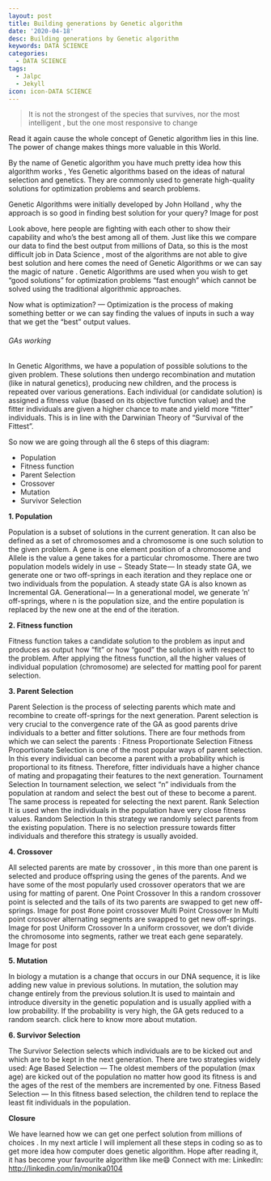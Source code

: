```yaml
---
layout: post
title: Building generations by Genetic algorithm
date: '2020-04-18'
desc: Building generations by Genetic algorithm
keywords: DATA SCIENCE
categories:
  - DATA SCIENCE
tags:
  - Jalpc
  - Jekyll
icon: icon-DATA SCIENCE
---
```

> It is not the strongest of the species that survives, nor the most intelligent , but the one most responsive to change

Read it again cause the whole concept of Genetic algorithm lies in this line. The power of change makes things more valuable in this World.

By the name of Genetic algorithm you have much pretty idea how this algorithm works , Yes Genetic algorithms based on the ideas of natural selection and genetics. They are commonly used to generate high-quality solutions for optimization problems and search problems.

Genetic Algorithms were initially developed by John Holland , why the approach is so good in finding best solution for your query?
Image for post

Look above, here people are fighting with each other to show their capability and who’s the best among all of them. Just like this we compare our data to find the best output from millions of Data, so this is the most difficult job in Data Science , most of the algorithms are not able to give best solution and here comes the need of Genetic Algorithms or we can say the magic of nature . Genetic Algorithms are used when you wish to get “good solutions” for optimization problems “fast enough” which cannot be solved using the traditional algorithmic approaches.

Now what is optimization? — Optimization is the process of making something better or we can say finding the values of inputs in such a way that we get the “best” output values.

###### GAs working

In Genetic Algorithms, we have a population of possible solutions to the given problem. These solutions then undergo recombination and mutation (like in natural genetics), producing new children, and the process is repeated over various generations. Each individual (or candidate solution) is assigned a fitness value (based on its objective function value) and the fitter individuals are given a higher chance to mate and yield more “fitter” individuals. This is in line with the Darwinian Theory of “Survival of the Fittest”.


So now we are going through all the 6 steps of this diagram:

* Population
* Fitness function
* Parent Selection
* Crossover
* Mutation
* Survivor Selection

**1. Population**

Population is a subset of solutions in the current generation. It can also be defined as a set of chromosomes and a chromosome is one such solution to the given problem. A gene is one element position of a chromosome and Allele is the value a gene takes for a particular chromosome.
There are two population models widely in use −
Steady State — In steady state GA, we generate one or two off-springs in each iteration and they replace one or two individuals from the population. A steady state GA is also known as Incremental GA.
Generational — In a generational model, we generate ’n’ off-springs, where n is the population size, and the entire population is replaced by the new one at the end of the iteration.

**2. Fitness function**

Fitness function takes a candidate solution to the problem as input and produces as output how “fit” or how “good” the solution is with respect to the problem. After applying the fitness function, all the higher values of individual population (chromosome) are selected for matting pool for parent selection.

**3. Parent Selection**

Parent Selection is the process of selecting parents which mate and recombine to create off-springs for the next generation. Parent selection is very crucial to the convergence rate of the GA as good parents drive individuals to a better and fitter solutions.
There are four methods from which we can select the parents :
Fitness Proportionate Selection
Fitness Proportionate Selection is one of the most popular ways of parent selection. In this every individual can become a parent with a probability which is proportional to its fitness. Therefore, fitter individuals have a higher chance of mating and propagating their features to the next generation.
Tournament Selection
In tournament selection, we select “n” individuals from the population at random and select the best out of these to become a parent. The same process is repeated for selecting the next parent.
Rank Selection
It is used when the individuals in the population have very close fitness values.
Random Selection
In this strategy we randomly select parents from the existing population. There is no selection pressure towards fitter individuals and therefore this strategy is usually avoided.

**4. Crossover**

All selected parents are mate by crossover , in this more than one parent is selected and produce offspring using the genes of the parents.
And we have some of the most popularly used crossover operators that we are using for matting of parent.
One Point Crossover
In this a random crossover point is selected and the tails of its two parents are swapped to get new off-springs.
Image for post
#one point crossover
Multi Point Crossover
In Multi point crossover alternating segments are swapped to get new off-springs.
Image for post
Uniform Crossover
In a uniform crossover, we don’t divide the chromosome into segments, rather we treat each gene separately.
Image for post

**5. Mutation**

In biology a mutation is a change that occurs in our DNA sequence, it is like adding new value in previous solutions. In mutation, the solution may change entirely from the previous solution.It is used to maintain and introduce diversity in the genetic population and is usually applied with a low probability. If the probability is very high, the GA gets reduced to a random search. click here to know more about mutation.

**6. Survivor Selection**

The Survivor Selection selects which individuals are to be kicked out and which are to be kept in the next generation.
There are two strategies widely used:
Age Based Selection — The oldest members of the population (max age) are kicked out of the population no matter how good its fitness is and the ages of the rest of the members are incremented by one.
Fitness Based Selection — In this fitness based selection, the children tend to replace the least fit individuals in the population.

**Closure**

We have learned how we can get one perfect solution from millions of choices .
In my next article I will implement all these steps in coding so as to get more idea how computer does genetic algorithm.
Hope after reading it, it has become your favourite algorithm like me😄
Connect with me:
LinkedIn: http://linkedin.com/in/monika0104